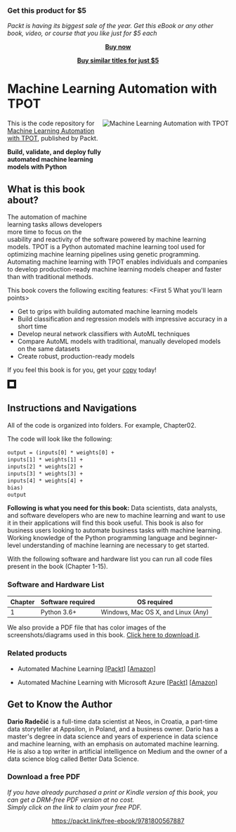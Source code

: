 
### Get this product for $5

<i>Packt is having its biggest sale of the year. Get this eBook or any other book, video, or course that you like just for $5 each</i>


<b><p align='center'>[Buy now](https://packt.link/9781800567887)</p></b>


<b><p align='center'>[Buy similar titles for just $5](https://subscription.packtpub.com/search)</p></b>


# Machine Learning Automation with TPOT

<a href="https://www.packtpub.com/product/Machine%20Learning%20Automation%20with%20TPOT/9781800567887"><img src="https://static.packt-cdn.com/products/9781800567887/cover/smaller" alt="	Machine Learning Automation with TPOT" height="256px" align="right"></a>

This is the code repository for [Machine Learning Automation with TPOT](https://www.packtpub.com/product/Machine%20Learning%20Automation%20with%20TPOT/9781800567887), published by Packt.

**Build, validate, and deploy fully automated machine learning models with Python**

## What is this book about?
The automation of machine learning tasks allows developers more time to focus on the usability and reactivity of the software powered by machine learning models. TPOT is a Python automated machine learning tool used for optimizing machine learning pipelines using genetic programming. Automating machine learning with TPOT enables individuals and companies to develop production-ready machine learning models cheaper and faster than with traditional methods.

This book covers the following exciting features: <First 5 What you'll learn points>
* Get to grips with building automated machine learning models
* Build classification and regression models with impressive accuracy in a short time
* Develop neural network classifiers with AutoML techniques
* Compare AutoML models with traditional, manually developed models on the same datasets
* Create robust, production-ready models

If you feel this book is for you, get your [copy](https://www.amazon.com/dp/180056788X) today!

<a href="https://www.packtpub.com/?utm_source=github&utm_medium=banner&utm_campaign=GitHubBanner"><img src="https://raw.githubusercontent.com/PacktPublishing/GitHub/master/GitHub.png" 
alt="https://www.packtpub.com/" border="5" /></a>


## Instructions and Navigations
All of the code is organized into folders. For example, Chapter02.

The code will look like the following:
```
output = (inputs[0] * weights[0] +
inputs[1] * weights[1] +
inputs[2] * weights[2] +
inputs[3] * weights[3] +
inputs[4] * weights[4] +
bias)
output
```

**Following is what you need for this book:**
Data scientists, data analysts, and software developers who are new to machine learning and want to use it in their applications will find this book useful. This book is also for business users looking to automate business tasks with machine learning. Working knowledge of the Python programming language and beginner-level understanding of machine learning are necessary to get started.

With the following software and hardware list you can run all code files present in the book (Chapter 1-15).

### Software and Hardware List

| Chapter  | Software required                   | OS required                        |
| -------- | ------------------------------------| -----------------------------------|
| 1        | Python 3.6+                   | Windows, Mac OS X, and Linux (Any) |



We also provide a PDF file that has color images of the screenshots/diagrams used in this book. [Click here to download it](https://static.packt-cdn.com/downloads/9781800567887_ColorImages.pdf).


### Related products
* Automated Machine Learning [[Packt]](https://www.packtpub.com/product/automated-machine-learning/9781800567689) [[Amazon]](https://www.amazon.com/dp/1800567685)

* Automated Machine Learning with Microsoft Azure [[Packt]](https://www.packtpub.com/product/Automated%20Machine%20Learning%20with%20Microsoft%20Azure/9781800565319) [[Amazon]](https://www.amazon.com/dp/1800565313)

## Get to Know the Author
**Dario Radečić**
is a full-time data scientist at Neos, in Croatia, a part-time data storyteller at Appsilon, in Poland, and a business owner. Dario has a master's degree in data science and years of experience in data science and machine learning, with an emphasis on automated machine learning. He is also a top writer in artificial intelligence on Medium and the owner of a data science blog called Better Data Science.
### Download a free PDF

 <i>If you have already purchased a print or Kindle version of this book, you can get a DRM-free PDF version at no cost.<br>Simply click on the link to claim your free PDF.</i>
<p align="center"> <a href="https://packt.link/free-ebook/9781800567887">https://packt.link/free-ebook/9781800567887 </a> </p>